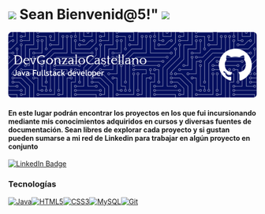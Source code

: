 
<!--https://giphy.com/stickers/ Para cambiar las imagenes-->
#  <img src="https://media.giphy.com/media/v1.Y2lkPTc5MGI3NjExeHcyd3Q5djNoOXNheGV2YXFpbGtvdDFweGRmbmVoaDdiaHg4ZHZhMiZlcD12MV9zdGlja2Vyc19zZWFyY2gmY3Q9cw/WFZvB7VIXBgiz3oDXE/giphy.gif" width="100"/>  Sean Bienvenid@5!" <img src="https://media.giphy.com/media/hS42TuYYnANLFR9IRQ/giphy.gif?cid=790b7611xw2wt9v3h9saxevaqilkot1pxdfnehh7bhx8dva2&ep=v1_stickers_search&rid=giphy.gif&ct=ts" width="100"/>
  
![Header](./github-header-image.png)

<!-- Los # determinan el tamaño del texto -->
#### En este lugar podrán encontrar los proyectos en los que fui incursionando mediante mis conocimientos adquiridos en cursos y diversas fuentes de documentación. Sean libres de explorar cada proyecto y si gustan pueden sumarse a mi red de Linkedin para trabajar en algún proyecto en conjunto

<!--Para agregar más hipervinculos hay que ir a 
https://github.com/Ileriayo/markdown-badges
al encontrar la red que queremos, encerramos el codigo entre corchetes y seguido entre parentesis colocamos el link de la pagina
-->

[<img src="https://img.shields.io/badge/LinkedIn-blue?style=for-the-badge&logo=linkedin&logoColor=white" alt="LinkedIn Badge" width="180" height="50"/>](https://www.linkedin.com/in/gonzalo-castellano-264667242/)


<!--
Para cambiar las tecnologias hay que entrar a 
https://www.profileme.dev/ y seleccionar "Create Profile"
y de ahi se seleccionan todas las tecnologias, y se copia el codigo
-->
### Tecnologías

<p align="left">
<a href="https://www.oracle.com/java/" target="_blank" rel="noreferrer"><img src="https://raw.githubusercontent.com/danielcranney/readme-generator/main/public/icons/skills/java-colored.svg" width="80" height="80" alt="Java" /></a><a href="https://developer.mozilla.org/en-US/docs/Glossary/HTML5" target="_blank" rel="noreferrer"><img src="https://raw.githubusercontent.com/danielcranney/readme-generator/main/public/icons/skills/html5-colored.svg" width="80" height="80" alt="HTML5" /></a><a href="https://www.w3.org/TR/CSS/#css" target="_blank" rel="noreferrer"><img src="https://raw.githubusercontent.com/danielcranney/readme-generator/main/public/icons/skills/css3-colored.svg" width="80" height="80" " alt="CSS3" /></a><a href="https://www.mysql.com/" target="_blank" rel="noreferrer"><img src="https://raw.githubusercontent.com/danielcranney/readme-generator/main/public/icons/skills/mysql-colored.svg" width="80" height="80" alt="MySQL" /></a><a href="https://git-scm.com/" target="_blank" rel="noreferrer"><img src="https://raw.githubusercontent.com/danielcranney/readme-generator/main/public/icons/skills/git-colored.svg" width="80" height="80" alt="Git" /></a>
</p>